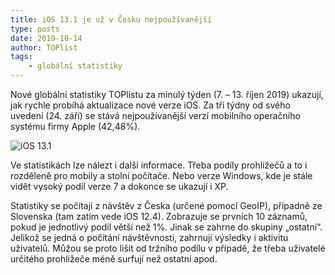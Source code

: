 ```yaml
---
title: iOS 13.1 je už v Česku nejpoužívanější
type: posts
date: 2019-10-14
author: TOPlist
tags:
    - globální statistiky
---
```

Nové globální statistiky TOPlistu za minulý týden (7. – 13. říjen 2019) ukazují, jak rychle probíhá aktualizace nové verze iOS. Za tři týdny od svého uvedení (24. září) se stává nejpoužívanější verzí mobilního operačního systému firmy Apple (42,48%).

![iOS 13.1](/img/ios13.png)

Ve statistikách lze nálezt i další informace. Třeba podíly prohlížečů a to i rozděleně pro mobily a stolní počítače. Nebo verze Windows, kde je stále vidět vysoký podíl verze 7 a dokonce se ukazují i XP.

Statistiky se počítají z návštěv z Česka (určené pomocí GeoIP), případně ze Slovenska (tam zatím vede iOS 12.4). Zobrazuje se prvních 10 záznamů, pokud je jednotlivý podíl větší než 1%. Jinak se zahrne do skupiny „ostatní“. Jelikož se jedná o počítání návštěvnosti, zahrnují výsledky i aktivitu uživatelů. Můžou se proto lišit od tržního podílu v případě, že třeba uživatelé určitého prohlížeče méně surfují než ostatní apod.